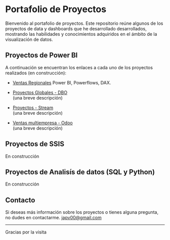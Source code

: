 # Portafolio de Proyectos

Bienvenido al portafolio de proyectos. Este repositorio reúne algunos de los proyectos de data y dashboards que he desarrollado desarrollados, mostrando las habilidades y conocimientos adquiridos en el ámbito de la visualización de datos.

## Proyectos de Power BI

A continuación se encuentran los enlaces a cada uno de los proyectos realizados (en construcción):

- [Ventas Regionales](https://github.com/japv00/data-portfolio/blob/main/VentasRegionales/ventasregionales.md)
  Power BI, Powerflows, DAX.

- [Proyectos Globales - DBO](#)  
  (una breve descripción)

- [Proyectos - Stream](#)  
  (una breve descripción)

- [Ventas multiempresa - Odoo](#)  
  (una breve descripción)
  
## Proyectos de SSIS
En construcción

## Proyectos de Analisís de datos (SQL y Python)
En construcción


## Contacto

Si deseas más información sobre los proyectos o tienes alguna pregunta, no dudes en contactarme.
japv00@gmail.com

---

Gracias por la visita
